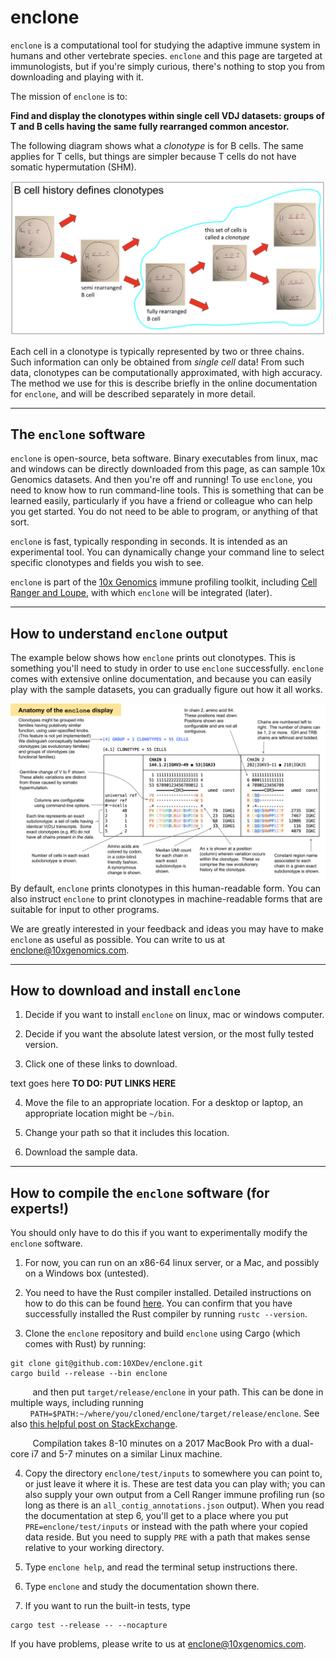 # enclone

`enclone` is a computational tool for studying the adaptive immune system in humans and
other vertebrate species.  `enclone` and this page are targeted at immunologists, but if
you're simply curious, there's nothing to stop you from downloading and playing with it.

The mission of `enclone` is to:

**Find and display the clonotypes within single cell VDJ datasets:
groups of T and B cells having the same fully rearranged common ancestor.**

The following diagram shows what a _clonotype_ is for B cells.  The same applies for T cells,
but things are simpler because T cells do not have somatic hypermutation (SHM).

<img src="img/what_is_a_clonotype.png" alt="what is a clonotype" title="what is a clonotype" />

Each cell in a clonotype is typically represented by two or three chains.  Such information can
only be obtained from _single cell_ data!  From such data, clonotypes can be computationally
approximated, with high accuracy.  The method we use for this is describe briefly in the online
documentation for `enclone`, and will be described separately in more detail.

___________________________________________________________________________________________________

## The `enclone` software

`enclone` is open-source, beta software.  Binary executables from linux, mac and windows can be 
directly downloaded from this page, as can sample 10x Genomics datasets.  And then you're off and
running!  To use `enclone`, you need to know how to run command-line tools.  This is something that 
can be learned easily, particularly if you have a friend or colleague who can help you
get started.  You do not need to be able to program, or anything of that sort.

`enclone` is fast, typically responding in seconds.  It is intended as an experimental tool.
You can dynamically change your command line to select specific clonotypes and fields you wish
to see.

`enclone` is part of the [10x Genomics](https://www.10xgenomics.com/) immune 
profiling toolkit, including
[Cell Ranger and Loupe](https://support.10xgenomics.com/single-cell-gene-expression/software/overview/welcome), 
with which `enclone` will be integrated (later).

___________________________________________________________________________________________________

## How to understand `enclone` output

The example below shows how `enclone` prints out clonotypes.  This is something you'll need
to study in order to use `enclone` successfully.  `enclone` comes with extensive online 
documentation, and because you can easily play with the sample datasets, you can gradually
figure out how it all works.

<img src="img/enclone_annotated_example.svg" alt="enclone annotated example" title="enclone annotated example" /> By default, `enclone` prints clonotypes in this human-readable form.  You can also instruct
`enclone` to print clonotypes in machine-readable forms that are suitable for input to other
programs.

We are greatly interested in your feedback and ideas you may have to make `enclone` as useful
as possible.  You can write to us at enclone@10xgenomics.com.

___________________________________________________________________________________________________


## How to download and install `enclone`

1. Decide if you want to install `enclone` on linux, mac or windows computer.  

2. Decide if you want the absolute latest version, or the most fully tested version.

3. Click one of these links to download.  

<span style=“color:green;”> text goes here</span>
<b>TO DO: PUT LINKS HERE</b>

4. Move the file to an appropriate location.  For a desktop or laptop, an appropriate location 
might be `~/bin`.

5. Change your path so that it includes this location.

6. Download the sample data.

___________________________________________________________________________________________________


## How to compile the `enclone` software (for experts!)

You should only have to do this if you want to experimentally modify the `enclone` software.

1. For now, you can run on an x86-64 linux server, or a Mac, and possibly on a Windows
box (untested).

2. You need to have the Rust compiler installed. Detailed instructions on how to do this
can be found [here](https://www.rust-lang.org/tools/install). You can confirm that you 
have successfully installed the Rust compiler by running `rustc --version`.

3. Clone the `enclone` repository and build `enclone` using Cargo (which comes with Rust) by running:
```
git clone git@github.com:10XDev/enclone.git
cargo build --release --bin enclone
```
&nbsp;&nbsp;&nbsp;&nbsp;&nbsp;&nbsp;&nbsp;&nbsp; and then put `target/release/enclone` in your path. This can be done in multiple ways, including running
&nbsp;&nbsp;&nbsp;&nbsp;&nbsp;&nbsp;&nbsp;&nbsp;`PATH=$PATH:~/where/you/cloned/enclone/target/release/enclone`. 
See also [this helpful post on StackExchange](https://unix.stackexchange.com/questions/26047/how-to-correctly-add-a-path-to-path).

&nbsp;&nbsp;&nbsp;&nbsp;&nbsp;&nbsp;&nbsp;&nbsp; Compilation takes 8-10 minutes on a 2017 MacBook Pro with a dual-core i7 and 5-7 minutes on a similar Linux machine. 

4. Copy the directory `enclone/test/inputs` to somewhere you can point to, or just leave it 
where it is.  These are test data you can play with; you can also supply your own output
from a Cell Ranger immune profiling run (so long as there is an `all_contig_annotations.json` output). 
When you read the documentation at step 6, you'll get to a place where you put `PRE=enclone/test/inputs` 
or instead with the path where your copied data reside.  But you need to supply `PRE` with a path that 
makes sense relative to your working directory.

5. Type `enclone help`, and read the terminal setup instructions there.

6. Type `enclone` and study the documentation shown there.

7. If you want to run the built-in tests, type
```
cargo test --release -- --nocapture
```

If you have problems, please write to us at enclone@10xgenomics.com.

